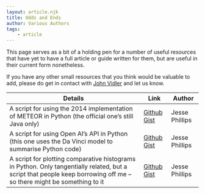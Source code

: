 ```yaml
---
layout: article.njk
title: Odds and Ends
author: Various Authors
tags:
    - article
---
```


This page serves as a bit of a holding pen for a number of useful resources that have yet to have a full article or guide written for them, but are useful in their current form nonetheless.

If you have any other small resources that you think would be valuable to add, please do get in contact with [John Vidler](mailto:j.vidler@lancaster.ac.uk) and let us know.

| Details | Link | Author |
| ------- | ---- | ------ |
| A script for using the 2014 implementation of METEOR in Python (the official one’s still Java only) | [Github Gist](https://gist.github.com/phillijm/634f614016b53a76f9d5d99d76d83a0c) | Jesse Phillips |
| A script for using Open AI’s API in Python (this one uses the Da Vinci model to summarise Python code) | [Github Gist](https://gist.github.com/phillijm/d04f312ae07b9311cdab4aa3f435e519) | Jesse Phillips |
| A script for plotting comparative histograms in Python. Only tangentially related, but a script that people keep borrowing off me – so there might be something to it | [Github Gist](https://gist.github.com/JamesPhillipsUK/a4a981e70ba822da616c18e1934c5bfc) | Jesse Phillips |
